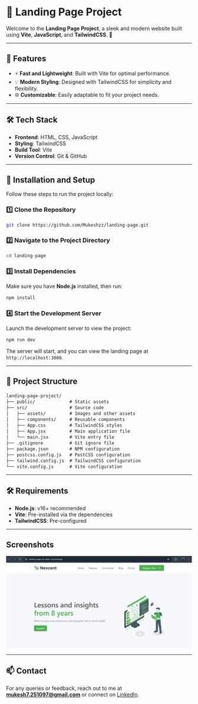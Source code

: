 
# 🌟 Landing Page Project

Welcome to the **Landing Page Project**, a sleek and modern website built using **Vite**, **JavaScript**, and **TailwindCSS**. 🚀

---

## 📖 Features

- ⚡ **Fast and Lightweight**: Built with Vite for optimal performance.
- 💡 **Modern Styling**: Designed with TailwindCSS for simplicity and flexibility.
- 🌐 **Customizable**: Easily adaptable to fit your project needs.

---

## 🛠️ Tech Stack

- **Frontend**: HTML, CSS, JavaScript
- **Styling**: TailwindCSS
- **Build Tool**: Vite
- **Version Control**: Git & GitHub

---

## 🚀 Installation and Setup

Follow these steps to run the project locally:

### 1️⃣ Clone the Repository
```bash
git clone https://github.com/Mukeshzz/landing-page.git
```

### 2️⃣ Navigate to the Project Directory
```bash
cd landing-page
```

### 3️⃣ Install Dependencies
Make sure you have **Node.js** installed, then run:
```bash
npm install
```

### 4️⃣ Start the Development Server
Launch the development server to view the project:
```bash
npm run dev
```

The server will start, and you can view the landing page at `http://localhost:3000`.

---


## 📂 Project Structure

```
landing-page-project/
├── public/             # Static assets
├── src/                # Source code
│   ├── assets/         # Images and other assets
│   ├── components/     # Reusable components
│   ├── App.css         # TailwindCSS styles
│   ├── App.jsx         # Main application file
│   └── main.jsx        # Vite entry file
├── .gitignore          # Git ignore file
├── package.json        # NPM configuration
├── postcss.config.js   # PostCSS configuration
├── tailwind.config.js  # TailwindCSS configuration
└── vite.config.js      # Vite configuration
```

---

## 🛠️ Requirements

- **Node.js**: v16+ recommended
- **Vite**: Pre-installed via the dependencies
- **TailwindCSS**: Pre-configured

---

## **Screenshots**
![Landing Page](./public/landing.jpg "Add School Page")


---

## 📫 Contact

For any queries or feedback, reach out to me at **mukesh7.251097@gmail.com** or connect on [LinkedIn](https://linkedin.com/in/mukeshzz07).



